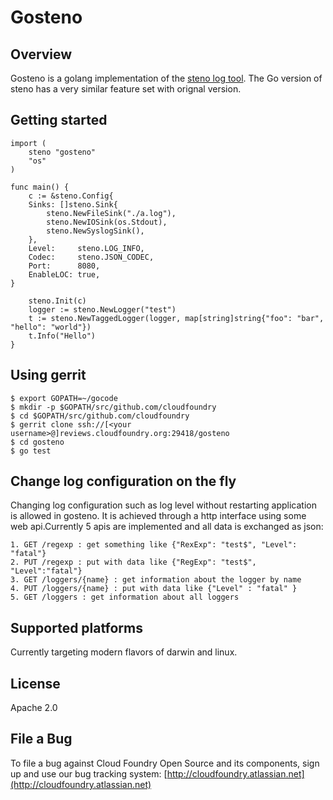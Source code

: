 # Gosteno

## Overview

Gosteno is a golang implementation of the
[steno log tool](https://github.com/cloudfoundry/steno).  The Go version of
steno has a very similar feature set with orignal version.

## Getting started

    import (
  		steno "gosteno"
  		"os"
	)

	func main() {
  		c := &steno.Config{
    	Sinks: []steno.Sink{
      		steno.NewFileSink("./a.log"),
      		steno.NewIOSink(os.Stdout),
      		steno.NewSyslogSink(),
    	},
    	Level:     steno.LOG_INFO,
    	Codec:     steno.JSON_CODEC,
   		Port:      8080,
    	EnableLOC: true,
  	}

  		steno.Init(c)
  		logger := steno.NewLogger("test")
  		t := steno.NewTaggedLogger(logger, map[string]string{"foo": "bar", "hello": "world"})
  		t.Info("Hello")
	}

## Using gerrit

    $ export GOPATH=~/gocode
    $ mkdir -p $GOPATH/src/github.com/cloudfoundry
    $ cd $GOPATH/src/github.com/cloudfoundry
    $ gerrit clone ssh://[<your username>@]reviews.cloudfoundry.org:29418/gosteno
    $ cd gosteno
    $ go test


## Change log configuration on the fly

Changing log configuration such as log level without restarting application is allowed
in gosteno. It is achieved through a http interface using some web api.Currently 5 apis
are implemented and all data is exchanged as json:

	1. GET /regexp : get something like {"RexExp": "test$", "Level": "fatal"}
    2. PUT /regexp : put with data like {"RegExp": "test$", "Level":"fatal"}
    3. GET /loggers/{name} : get information about the logger by name
    4. PUT /loggers/{name} : put with data like {"Level" : "fatal" }
    5. GET /loggers : get information about all loggers

## Supported platforms

Currently targeting modern flavors of darwin and linux.

## License

Apache 2.0

## File a Bug

To file a bug against Cloud Foundry Open Source and its components, sign up and use our
bug tracking system: [http://cloudfoundry.atlassian.net](http://cloudfoundry.atlassian.net)

